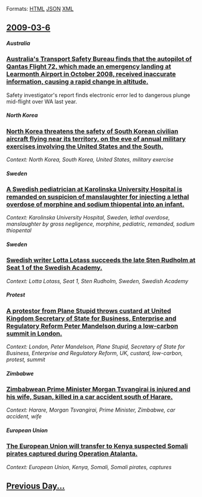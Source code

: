
Formats: [HTML](2009/03/6/index.html)  [JSON](2009/03/6/index.json)  [XML](2009/03/6/index.xml)  

## [2009-03-6](/news/2009/03/6/index.md)

##### Australia
### [ Australia's Transport Safety Bureau finds that the autopilot of Qantas Flight 72, which made an emergency landing at Learmonth Airport in October 2008, received inaccurate information, causing a rapid change in altitude. ](/news/2009/03/6/australia-s-transport-safety-bureau-finds-that-the-autopilot-of-qantas-flight-72-which-made-an-emergency-landing-at-learmonth-airport-in-o.md)
Safety investigator&#039;s report finds electronic error led to dangerous plunge mid-flight over WA last year.

##### North Korea
### [ North Korea threatens the safety of South Korean civilian aircraft flying near its territory, on the eve of annual military exercises involving the United States and the South. ](/news/2009/03/6/north-korea-threatens-the-safety-of-south-korean-civilian-aircraft-flying-near-its-territory-on-the-eve-of-annual-military-exercises-invol.md)
_Context: North Korea, South Korea, United States, military exercise_

##### Sweden
### [ A Swedish pediatrician at Karolinska University Hospital is remanded on suspicion of manslaughter for injecting a lethal overdose of morphine and sodium thiopental into an infant. ](/news/2009/03/6/a-swedish-pediatrician-at-karolinska-university-hospital-is-remanded-on-suspicion-of-manslaughter-for-injecting-a-lethal-overdose-of-morphi.md)
_Context: Karolinska University Hospital, Sweden, lethal overdose, manslaughter by gross negligence, morphine, pediatric, remanded, sodium thiopental_

##### Sweden
### [ Swedish writer Lotta Lotass succeeds the late Sten Rudholm at Seat 1 of the Swedish Academy. ](/news/2009/03/6/swedish-writer-lotta-lotass-succeeds-the-late-sten-rudholm-at-seat-1-of-the-swedish-academy.md)
_Context: Lotta Lotass, Seat 1, Sten Rudholm, Sweden, Swedish Academy_

##### Protest
### [ A protestor from Plane Stupid throws custard at United Kingdom Secretary of State for Business, Enterprise and Regulatory Reform Peter Mandelson during a low-carbon summit in London. ](/news/2009/03/6/a-protestor-from-plane-stupid-throws-custard-at-united-kingdom-secretary-of-state-for-business-enterprise-and-regulatory-reform-peter-mand.md)
_Context: London, Peter Mandelson, Plane Stupid, Secretary of State for Business, Enterprise and Regulatory Reform, UK, custard, low-carbon, protest, summit_

##### Zimbabwe
### [ Zimbabwean Prime Minister Morgan Tsvangirai is injured and his wife, Susan, killed in a car accident south of Harare. ](/news/2009/03/6/zimbabwean-prime-minister-morgan-tsvangirai-is-injured-and-his-wife-susan-killed-in-a-car-accident-south-of-harare.md)
_Context: Harare, Morgan Tsvangirai, Prime Minister, Zimbabwe, car accident, wife_

##### European Union
### [ The European Union will transfer to Kenya suspected Somali pirates captured during Operation Atalanta. ](/news/2009/03/6/the-european-union-will-transfer-to-kenya-suspected-somali-pirates-captured-during-operation-atalanta.md)
_Context: European Union, Kenya, Somali, Somali pirates, captures_

## [Previous Day...](/news/2009/03/5/index.md)

